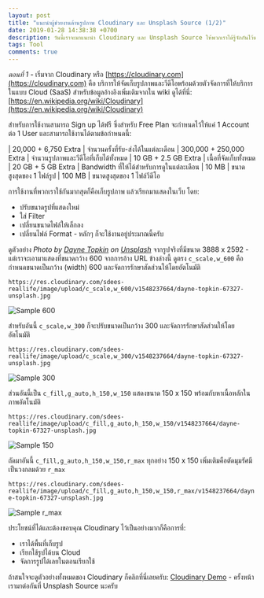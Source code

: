 ```yaml
---
layout: post
title: "แนะนำผู้ช่วยงานด้านรูปภาพ Cloudinary และ Unsplash Source (1/2)"
date: 2019-01-28 14:38:38 +0700
description: วันนี้เราจะมาแนะนำ Cloudinary และ Unsplash Source ให้พวกเราได้รู้จักกันไว้นะครับ
tags: Tool
comments: true
---
```

*ตอนที่ 1* - เริ่มจาก Cloudinary หรือ [https://cloudinary.com](https://cloudinary.com) คือ บริการให้จัดเก็บรูปภาพและวีดีโอพร้อมด้วยตัวจัดการที่ให้บริการในแบบ Cloud (SaaS) สำหรับข้อมูลอ้างอิงเพิ่มเติมจากใน wiki ดูได้ที่นี่: [https://en.wikipedia.org/wiki/Cloudinary](https://en.wikipedia.org/wiki/Cloudinary)

สำหรับการใช้งานสามารถ Sign up ได้ฟรี ซึ่งสำหรับ Free Plan จะกำหนดไว้ให้แค่ 1 Account ต่อ 1 User และสามารถใช้งานได้ตามข้อกำหนดนี้:

| 20,000 + 6,750 Extra | จำนวนครั้งที่รับ-ส่งได้ในแต่ละเดือน
| 300,000 + 250,000 Extra | จำนวนรูปภาพและวีดีโอที่เก็บได้ทั้งหมด
| 10 GB + 2.5 GB Extra | เนื้อที่จัดเก็บทั้งหมด
| 20 GB + 5 GB Extra | Bandwidth ที่ให้ได้สำหรับการดูในแต่ละเดือน
| 10 MB | ขนาดสูงสุดของ 1 ไฟล์รูป
| 100 MB | ขนาดสูงสุดของ 1 ไฟล์วีดีโอ

การใช้งานที่พวกเราใช้กันมากสุดก็คือเก็บรูปภาพ แล้วเรียกมาแสดงในเว็บ โดย:
- ปรับขนาดรูปที่แสดงใหม่
- ใส่ Filter
- เปลี่ยนขนาดไฟล์ให้เล็กลง
- เปลี่ยนไฟล์ Format - หลักๆ ก็จะใช้งานอยู่ประมาณนี้ครับ

ดูตัวอย่าง *Photo by [Dayne Topkin](https://unsplash.com/@dtopkin1) on [Unsplash](https://unsplash.com/)* จากรูปจริงที่มีขนาด 3888 x 2592  - แต่เราจะเอามาแสดงที่ขนาดกว้าง 600 จากการอ้าง URL ข้างล่างนี้ ดูตรง `c_scale,w_600` คือกำหนดขนาดเป็นกว้าง (width) 600 และจัดการรักษาสัดส่วนให้โดยอัตโนมัติ

`https://res.cloudinary.com/sdees-reallife/image/upload/c_scale,w_600/v1548237664/dayne-topkin-67327-unsplash.jpg`

![Sample 600](https://res.cloudinary.com/sdees-reallife/image/upload/c_scale,w_600/v1548237664/dayne-topkin-67327-unsplash.jpg)

สำหรับอันนี้ `c_scale,w_300` ก็จะปรับขนาดเป็นกว้าง 300 และจัดการรักษาสัดส่วนให้โดยอัตโนมัติ

`https://res.cloudinary.com/sdees-reallife/image/upload/c_scale,w_300/v1548237664/dayne-topkin-67327-unsplash.jpg`

![Sample 300](https://res.cloudinary.com/sdees-reallife/image/upload/c_scale,w_300/v1548237664/dayne-topkin-67327-unsplash.jpg)

ส่วนอันนี้เป็น `c_fill,g_auto,h_150,w_150` แสดงขนาด 150 x 150 พร้อมกับหาเนื้อหลักในภาพอัตโนมัติ

`https://res.cloudinary.com/sdees-reallife/image/upload/c_fill,g_auto,h_150,w_150/v1548237664/dayne-topkin-67327-unsplash.jpg`

![Sample 150](https://res.cloudinary.com/sdees-reallife/image/upload/c_fill,g_auto,h_150,w_150/v1548237664/dayne-topkin-67327-unsplash.jpg)

ถัดมาอันนี้ `c_fill,g_auto,h_150,w_150,r_max` ทุกอย่าง 150 x 150 เพิ่มเติมคือตัดมุมรัศมีเป็นวงกลมด้วย `r_max`

`https://res.cloudinary.com/sdees-reallife/image/upload/c_fill,g_auto,h_150,w_150,r_max/v1548237664/dayne-topkin-67327-unsplash.jpg`

![Sample r_max](https://res.cloudinary.com/sdees-reallife/image/upload/c_fill,g_auto,h_150,w_150,r_max/v1548237664/dayne-topkin-67327-unsplash.jpg)

ประโยชน์ที่ได้และต้องขอบคุณ Cloudinary ไว้เป็นอย่างมากก็คือการที่:
- เราได้พื้นที่เก็บรูป
- เรียกใช้รูปได้บน Cloud
- จัดการรูปได้เลยในตอนเรียกใช้

ถ้าสนใจจะดูตัวอย่างทั้งหมดของ Cloudinary ก็คลิกที่นี่เลยครับ: [Cloudinary Demo](https://demo.cloudinary.com/) - ครั้งหน้าเรามาต่อกันที่ Unsplash Source นะครับ
